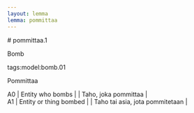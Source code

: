 ```yaml
---
layout: lemma
lemma: pommittaa
---
```


<div class="sense">
# <span class="sensename">pommittaa.1</span>

<span class="description">Bomb</span>

tags:model:bomb.01

<span class="description">Pommittaa</span>

A0 | Entity who bombs |   | Taho, joka pommittaa |  
A1 | Entity or thing bombed |   | Taho tai asia, jota pommitetaan |  

</div>

